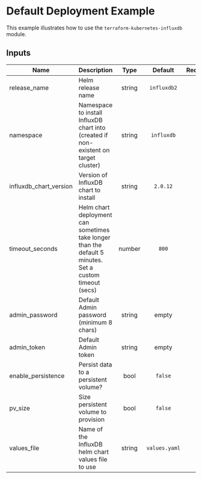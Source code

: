 # Default Deployment Example

This example illustrates how to use the `terraform-kubernetes-influxdb` module.

<!-- BEGINNING OF PRE-COMMIT-TERRAFORM DOCS HOOK -->
## Inputs

| Name | Description | Type | Default | Required |
|------|-------------|:----:|:-----:|:-----:|
| release_name | Helm release name | string | `influxdb2` | no |
| namespace | Namespace to install InfluxDB chart into (created if non-existent on target cluster) | string | `influxdb` | no |
| influxdb_chart_version | Version of InfluxDB chart to install | string | `2.0.12` | no |
| timeout_seconds | Helm chart deployment can sometimes take longer than the default 5 minutes. Set a custom timeout (secs) | number | `800` | no |
| admin_password | Default Admin password (minimum 8 chars) | string | empty | no |
| admin_token | Default Admin token | string | empty | no |
| enable_persistence | Persist data to a persistent volume? | bool | `false` | no |
| pv_size | Size persistent volume to provision | bool | `false` | no |
| values_file | Name of the InfluxDB helm chart values file to use | string | `values.yaml` | no |

<!-- END OF PRE-COMMIT-TERRAFORM DOCS HOOK -->
